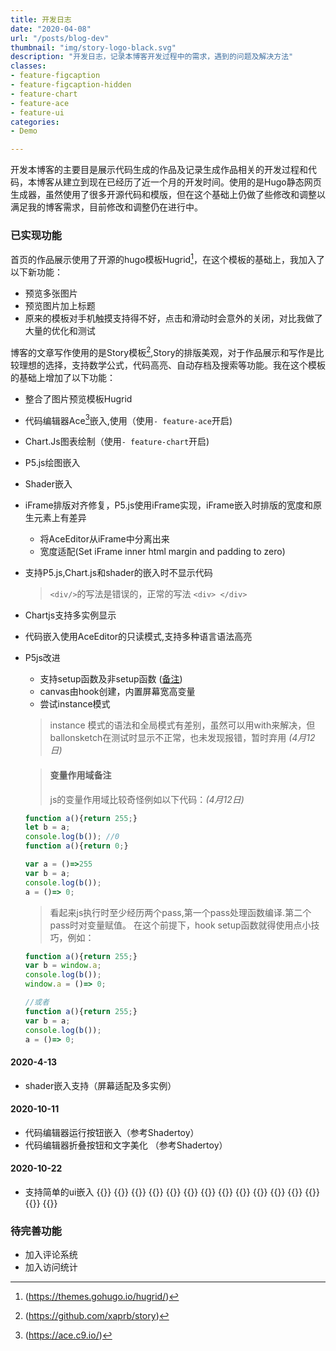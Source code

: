 ```yaml
---
title: 开发日志
date: "2020-04-08"
url: "/posts/blog-dev"
thumbnail: "img/story-logo-black.svg"
description: "开发日志，记录本博客开发过程中的需求，遇到的问题及解决方法"
classes:
- feature-figcaption
- feature-figcaption-hidden
- feature-chart
- feature-ace
- feature-ui
categories:
- Demo

---
```

开发本博客的主要目是展示代码生成的作品及记录生成作品相关的开发过程和代码，本博客从建立到现在已经历了近一个月的开发时间。使用的是Hugo静态网页生成器，虽然使用了很多开源代码和模版，但在这个基础上仍做了些修改和调整以满足我的博客需求，目前修改和调整仍在进行中。
<!--more-->

### 已实现功能
首页的作品展示使用了开源的hugo模板Hugrid[^1]，在这个模板的基础上，我加入了以下新功能：
- 预览多张图片
- 预览图片加上标题
- 原来的模板对手机触摸支持得不好，点击和滑动时会意外的关闭，对比我做了大量的优化和测试

[^1]:(https://themes.gohugo.io/hugrid/)

博客的文章写作使用的是Story模板[^2],Story的排版美观，对于作品展示和写作是比较理想的选择，支持数学公式，代码高亮、自动存档及搜索等功能。我在这个模板的基础上增加了以下功能：
- 整合了图片预览模板Hugrid
- 代码编辑器Ace[^3]嵌入,使用（使用`- feature-ace`开启)
- Chart.Js图表绘制（使用`- feature-chart`开启)
- P5.js绘图嵌入
- Shader嵌入
- iFrame排版对齐修复，P5.js使用iFrame实现，iFrame嵌入时排版的宽度和原生元素上有差异
  - 将AceEditor从iFrame中分离出来
  - 宽度适配(Set iFrame inner html margin and padding to zero)
- 支持P5.js,Chart.js和shader的嵌入时不显示代码
  > `<div/>`的写法是错误的，正常的写法 `<div> </div> `
- Chartjs支持多实例显示
- 代码嵌入使用AceEditor的只读模式,支持多种语言语法高亮
- P5js改进
  - 支持setup函数及非setup函数 ([备注](#变量作用域备注))
  - canvas由hook创建，内置屏幕宽高变量
  - 尝试instance模式
  > instance 模式的语法和全局模式有差别，虽然可以用with来解决，但ballonsketch在测试时显示不正常，也未发现报错，暂时弃用  _(4月12日)_
  
  > #### 变量作用域备注
  > js的变量作用域比较奇怪例如以下代码：_(4月12日)_
  ```js
  function a(){return 255;}
  let b = a;
  console.log(b()); //0
  function a(){return 0;}
  ```
  ```js
  var a = ()=>255
  var b = a;
  console.log(b());
  a = ()=> 0;
  ```
  >看起来js执行时至少经历两个pass,第一个pass处理函数编译.第二个pass时对变量赋值。 在这个前提下，hook setup函数就得使用点小技巧，例如：
  ```js
  function a(){return 255;}
  var b = window.a;
  console.log(b());
  window.a = ()=> 0;

  //或者
  function a(){return 255;}
  var b = a;
  console.log(b());
  a = ()=> 0;
  ````

#### 2020-4-13
- shader嵌入支持（屏幕适配及多实例）
[^2]:(https://github.com/xaprb/story)
[^3]:(https://ace.c9.io/)

#### 2020-10-11
- 代码编辑器运行按钮嵌入（参考Shadertoy） 
- 代码编辑器折叠按钮和文字美化 （参考Shadertoy） 

#### 2020-10-22
- 支持简单的ui嵌入
{{<row>}}
{{<col width= 0.4 >}}
{{<sliderbar id=test1 width=0.9 title=sigma >}}
{{</col>}}
{{<col width= 0.4 >}}
{{<sliderbar id=test2 width=0.7 >}}
{{<sliderbar id=test2 width=0.7 >}}
{{</col>}}
{{<col width= 0.2 >}}
{{<checkbox id=abcd >}}
{{<checkbox id=tg2dd >}}
{{<checkbox id=tjjd2 >}}
  {{<checkbox id=tjjd2 >}}
{{</col>}}
{{</row>}}

### 待完善功能

- 加入评论系统
- 加入访问统计

